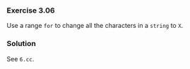 ### Exercise 3.06

Use a range `for` to change all the characters in a `string` to `X`.

### Solution

See `6.cc`.
